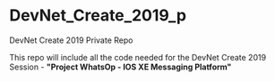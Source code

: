 # DevNet_Create_2019_p
DevNet Create 2019 Private Repo

This repo will include all the code needed for the DevNet Create 2019 Session - **"Project WhatsOp - IOS XE Messaging Platform"**
